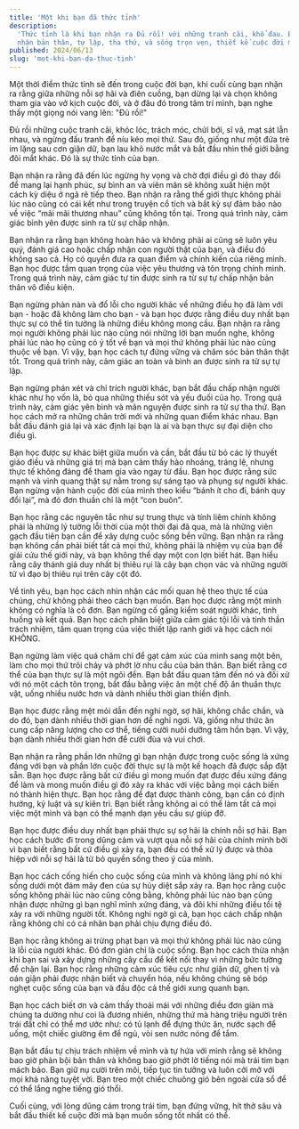 ```yaml
---
title: 'Một khi bạn đã thức tỉnh'
description:
  'Thức tỉnh là khi bạn nhận ra Đủ rồi! với những tranh cãi, khổ đau. Bạn chấp
  nhận bản thân, tự lập, tha thứ, và sống trọn vẹn, thiết kế cuộc đời mình muốn.'
published: 2024/06/13
slug: 'mot-khi-ban-da-thuc-tinh'
---
```


Một thời điểm thức tỉnh sẽ đến trong cuộc đời bạn, khi cuối cùng bạn nhận ra
rằng giữa những nỗi sợ hãi và điên cuồng, bạn dừng lại và chọn không tham gia
vào vở kịch cuộc đời, và ở đâu đó trong tâm trí mình, bạn nghe thấy một giọng
nói vang lên: "Đủ rồi!"

Đủ rồi những cuộc tranh cãi, khóc lóc, trách móc, chửi bới, sĩ vã, mạt sát lẫn
nhau, và ngừng đấu tranh để níu kéo mọi thứ. Sau đó, giống như một đứa trẻ im
lặng sau cơn giận dữ, bạn lau khô nước mắt và bắt đầu nhìn thế giới bằng đôi mắt
khác. Đó là sự thức tỉnh của bạn.

Bạn nhận ra rằng đã đến lúc ngừng hy vọng và chờ đợi điều gì đó thay đổi để mang
lại hạnh phúc, sự bình an và viên mãn sẽ không xuất hiện một cách kỳ diệu ở ngã
rẽ tiếp theo. Bạn nhận ra rằng thế giới thực không phải lúc nào cũng có cái kết
như trong truyện cổ tích và bất kỳ sự đảm bảo nào về việc “mãi mãi thương nhau”
cũng không tồn tại. Trong quá trình này, cảm giác bình yên được sinh ra từ sự
chấp nhận.

Bạn nhận ra rằng bạn không hoàn hảo và không phải ai cũng sẽ luôn yêu quý, đánh
giá cao hoặc chấp nhận con người thật của bạn, và điều đó không sao cả. Họ có
quyền đưa ra quan điểm và chính kiến của riêng mình. Bạn học được tầm quan trọng
của việc yêu thương và tôn trọng chính mình. Trong quá trình này, cảm giác tự
tin được sinh ra từ sự tự chấp nhận bản thân vô điều kiện.

Bạn ngừng phàn nàn và đổ lỗi cho người khác về những điều họ đã làm với bạn -
hoặc đã không làm cho bạn - và bạn học được rằng điều duy nhất bạn thực sự có
thể tin tưởng là những điều không mong cầu. Bạn nhận ra rằng mọi người không
phải lúc nào cũng nói những lời bạn muốn nghe, không phải lúc nào họ cũng có ý
tốt về bạn và mọi thứ không phải lúc nào cũng thuộc về bạn. Vì vậy, bạn học cách
tự đứng vững và chăm sóc bản thân thật tốt. Trong quá trình này, cảm giác an
toàn và bình an được sinh ra từ sự tự lập.

Bạn ngừng phán xét và chỉ trích người khác, bạn bắt đầu chấp nhận người khác như
họ vốn là, bỏ qua những thiếu sót và yếu đuối của họ. Trong quá trình này, cảm
giác yên bình và mãn nguyện được sinh ra từ sự tha thứ. Bạn học cách mở ra những
chân trời mới và những quan điểm khác nhau. Bạn bắt đầu đánh giá lại và xác định
lại bạn là ai và bạn thực sự đại diện cho điều gì.

Bạn học được sự khác biệt giữa muốn và cần, bắt đầu từ bỏ các lý thuyết giáo
điều và những giá trị mà bạn cảm thấy hào nhoáng, tráng lệ, nhưng thực tế không
đáng để tham gia vào ngay từ đầu. Bạn học được rằng sức mạnh và vinh quang thật
sự nằm trong sự sáng tạo và phụng sự người khác. Bạn ngừng vận hành cuộc đời của
mình theo kiểu “bánh ít cho đi, bánh quy đổi lại”, mà đó đơn thuần chỉ là một
“con buôn”.

Bạn học rằng các nguyên tắc như sự trung thực và tính liêm chính không phải là
những lý tưởng lỗi thời của một thời đại đã qua, mà là những viên gạch đầu tiên
bạn cần để xây dựng cuộc sống bền vững. Bạn nhận ra rằng bạn không cần phải biết
tất cả mọi thứ, không phải là nhiệm vụ của bạn để giải cứu thế giới này, và bạn
không thể dạy một con lợn biết hát. Bạn hiểu rằng cây thánh giá duy nhất bị
thiêu rụi là cây bạn chọn vác và những người tử vì đạo bị thiêu rụi trên cây cột
đó.

Về tình yêu, bạn học cách nhìn nhận các mối quan hệ theo thực tế của chúng, chứ
không phải theo cách bạn muốn. Bạn học được rằng một mình không có nghĩa là cô
đơn. Bạn ngừng cố gắng kiểm soát người khác, tình huống và kết quả. Bạn học cách
phân biệt giữa cảm giác tội lỗi và tinh thần trách nhiệm, tầm quan trọng của
việc thiết lập ranh giới và học cách nói KHÔNG.

Bạn ngừng làm việc quá chăm chỉ để gạt cảm xúc của mình sang một bên, làm cho
mọi thứ trôi chảy và phớt lờ nhu cầu của bản thân. Bạn biết rằng cơ thể của bạn
thực sự là một ngôi đền. Bạn bắt đầu quan tâm đến nó và đối xử với nó một cách
tôn trọng, bắt đầu bằng việc ăn một chế độ ăn thuần thực vật, uống nhiều nước
hơn và dành nhiều thời gian thiền định.

Bạn học được rằng mệt mỏi dẫn đến nghi ngờ, sợ hãi, không chắc chắn, và do đó,
bạn dành nhiều thời gian hơn để nghỉ ngơi. Và, giống như thức ăn cung cấp năng
lượng cho cơ thể, tiếng cười nuôi dưỡng tâm hồn bạn. Vì vậy, bạn dành nhiều thời
gian hơn để cười đùa và vui chơi.

Bạn nhận ra rằng phần lớn những gì bạn nhận được trong cuộc sống là xứng đáng
với bạn và phần lớn cuộc đời thực sự là một kế hoạch đã được sắp đặt sẵn. Bạn
học được rằng bất cứ điều gì mong muốn đạt được đều xứng đáng để làm và mong
muốn điều gì đó xảy ra khác với việc bằng mọi cách biến nó thành hiện thực. Bạn
học rằng để đạt được thành công, bạn cần có định hướng, kỷ luật và sự kiên trì.
Bạn biết rằng không ai có thể làm tất cả mọi việc một mình và bạn có thể mạnh
dạn yêu cầu sự giúp đỡ.

Bạn học được điều duy nhất bạn phải thực sự sợ hãi là chính nỗi sợ hãi. Bạn học
cách bước đi trong dũng cảm và vượt qua nỗi sợ hãi của chính mình bởi vì bạn
biết rằng bất cứ điều gì xảy ra, bạn đều có thể xử lý được và thỏa hiệp với nỗi
sợ hãi là từ bỏ quyền sống theo ý của mình.

Bạn học cách cống hiến cho cuộc sống của mình và không lãng phí nó khi sống dưới
một đám mây đen của sự hủy diệt sắp xảy ra. Bạn học rằng cuộc sống không phải
lúc nào cũng công bằng, không phải lúc nào bạn cũng nhận được những gì bạn nghĩ
mình xứng đáng, và đôi khi những điều tồi tệ xảy ra với những người tốt. Không
nghi ngờ gì cả, bạn học cách chấp nhận rằng không chỉ có cá nhân bạn phải chịu
đựng điều đó.

Bạn học rằng không ai trừng phạt bạn và mọi thứ không phải lúc nào cũng là lỗi
của người khác. Đó đơn giản chỉ là cuộc sống. Bạn học cách thừa nhận khi bạn sai
và xây dựng những cây cầu để kết nối thay vì những bức tường để chặn lại. Bạn
học rằng những cảm xúc tiêu cực như giận dữ, ghen tị và oán giận phải được nhận
biết và chuyển hóa, nếu không chúng sẽ bóp nghẹt cuộc sống của bạn và đầu độc cả
thế giới xung quanh bạn.

Bạn học cách biết ơn và cảm thấy thoải mái với những điều đơn giản mà chúng ta
dường như coi là đương nhiên, những thứ mà hàng triệu người trên trái đất chỉ có
thể mơ ước như: có tủ lạnh để đựng thức ăn, nước sạch để uống, một chiếc giường
êm để ngủ, vòi sen nước nóng để tắm.

Bạn bắt đầu tự chịu trách nhiệm về mình và tự hứa với mình rằng sẽ không bao giờ
phản bội bản thân và không bao giờ phớt lờ tiếng nói mà trái tim bạn mách bảo.
Bạn giữ nụ cười trên môi, tiếp tục tin tưởng và luôn cởi mở với mọi khả năng
tuyệt vời. Bạn treo một chiếc chuông gió bên ngoài cửa sổ để có thể lắng nghe
tiếng gió thổi.

Cuối cùng, với lòng dũng cảm trong trái tim, bạn đứng vững, hít thở sâu và bắt
đầu thiết kế cuộc đời mà bạn muốn sống tốt nhất có thể.
